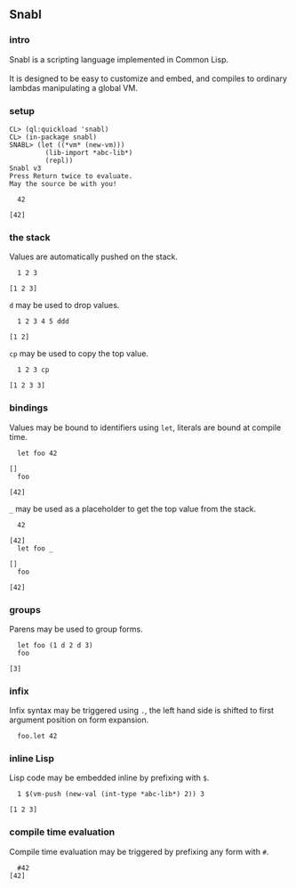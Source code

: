 ## Snabl

### intro
Snabl is a scripting language implemented in Common Lisp.<br/>
<br/>
It is designed to be easy to customize and embed, and compiles to ordinary lambdas manipulating a global VM.

### setup
```
CL> (ql:quickload 'snabl)
CL> (in-package snabl)
SNABL> (let ((*vm* (new-vm))) 
         (lib-import *abc-lib*)
         (repl))
Snabl v3
Press Return twice to evaluate.
May the source be with you!

  42
  
[42]
```

### the stack

Values are automatically pushed on the stack.

```
  1 2 3

[1 2 3]
```

`d` may be used to drop values.

```
  1 2 3 4 5 ddd
  
[1 2]
```

`cp` may be used to copy the top value.

```
  1 2 3 cp
  
[1 2 3 3]
```

### bindings

Values may be bound to identifiers using `let`, literals are bound at compile time.

```
  let foo 42

[]
  foo

[42]
```

`_` may be used as a placeholder to get the top value from the stack.

```
  42

[42]
  let foo _

[]
  foo

[42]
```

### groups
Parens may be used to group forms.

```
  let foo (1 d 2 d 3)
  foo

[3]
```

### infix

Infix syntax may be triggered using `.`, the left hand side is shifted to first argument position on form expansion.

```
  foo.let 42
```

### inline Lisp

Lisp code may be embedded inline by prefixing with `$`.

```
  1 $(vm-push (new-val (int-type *abc-lib*) 2)) 3

[1 2 3]
```

### compile time evaluation

Compile time evaluation may be triggered by prefixing any form with `#`.

```
  #42
[42]
```